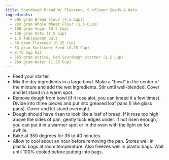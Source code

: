 ```yaml
---
title: Sourdough Bread W/ Flaxseed, Sunflower Seeds & Oats
ingredients:
  - 595 gram Bread Flour (4.5 Cups)
  - 203 gram Whole Wheat Flour (1.5 Cups)
  - 108 gram Sugar (0.5 Cup)
  - 136 gram Oats (1.5 Cup)
  - 1.5 Tablespoon Salt
  - 38 gram Flaxseed (0.25 Cup)
  - 33 gram Sunflower Seed (0.25 Cup)
  - 0.75 Cup Oil
  - 355 gram Active, Fed Sourdough Starter (1.5 Cup)
  - 264 gram Water (1.25 Cup)
---
```


* Feed your starter.
* Mix the dry ingredients in a large bowl. Make a "bowl" in the center of the mixture and add the wet ingredients. Stir until well-blended. Cover and let stand in a warm spot.
* Remove dough from bowl (if it rose alot, you can knead it a few times). Divide into three pieces and put into greased loaf pans (I like glass pans). Cover and let stand overnight.
* Dough should have risen to look like a loaf of bread. If it rose too high above the sides of pan, gently tuck edges under. If not risen enough, you can put it in a warmer spot or in the oven with the light on for awhile.
* Bake at 350 degrees for 35 to 40 minutes.
* Allow to cool about an hour before removing the pan. Stores well in plastic bags at room temperature. Also freezes well in plastic bags. Wait until 100% cooled before putting into bags.
